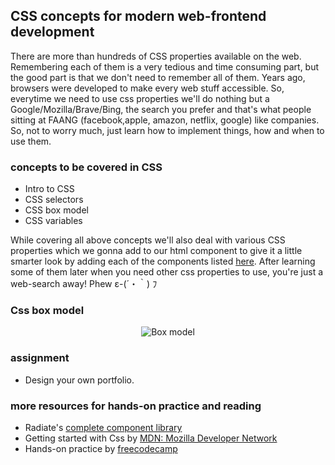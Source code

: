 ## CSS concepts for modern web-frontend development
There are more than hundreds of CSS properties available on the web. Remembering each of them is a very tedious and time consuming part, but the good part is that we don't need to remember all of them. Years ago, browsers were developed to make every web stuff accessible. So, everytime we need to use css properties we'll do nothing but a Google/Mozilla/Brave/Bing, the search you prefer and that's what people sitting at FAANG (facebook,apple, amazon, netflix, google) like companies. So, not to worry much, just learn how to implement things, how and when to use them.

### concepts to be covered in CSS
* Intro to CSS
* CSS selectors
* CSS box model
* CSS variables

While covering all above concepts we'll also deal with various CSS properties which we gonna add to our html component to give it a little smarter look by adding each of the components listed [here](https://parthpandyappp.github.io). After learning some of them later when you need other css properties to use, you're just a web-search away! Phew ε-(´・｀) ﾌ

### Css box model
<p align="center">
  <img src="https://i.ibb.co/bdwXbPx/screely-box-model.png" title="Box model"/>
</p>


### assignment
* Design your own portfolio.

### more resources for hands-on practice and reading
* Radiate's [complete component library](https://ikej6.csb.app/)
* Getting started with Css by [MDN: Mozilla Developer Network](https://developer.mozilla.org/en-US/docs/Web/CSS)
* Hands-on practice by [freecodecamp](https://www.freecodecamp.org/learn/responsive-web-design/#basic-css)
